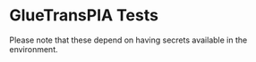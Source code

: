# GlueTransPIA Tests

Please note that these depend on having secrets available in the environment.
